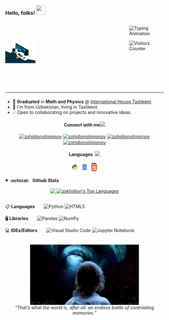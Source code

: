 ### Hello, folks! <img src="https://raw.githubusercontent.com/MartinHeinz/MartinHeinz/master/wave.gif" width="30px" height="30px" />


<div style="display:flex; flex-direction:row; align-items:center;">
  <p><img align="left" width="25%" height="25%" src="./Images/developer1.gif" alt="developergif" style="margin-right: 20px;"></p>
  <div style="display:flex; flex-direction:column; margin-bottom: 100px;">
    <p><img src="https://readme-typing-svg.demolab.com?font=Lato&size=18&weight=500&duration=2000&pause=100&color=36BCF7FF&multiline=true&width=400&height=75&repeat=false&lines=Zokhidjon+Olimjonov;+Data+Science+%7C+AI" alt="Typing Animation" hspace="10" height="auto"></p>
    <div style="display:flex; align-items:center;">
      <img src="https://komarev.com/ghpvc/?username=giocoal&label=Visitors&style=flat&color=0e75b6" alt="Visitors Counter" style="width:100px;" hspace="10">
    </div>
  </div>
</div>

<br clear="left"/>

---

<div align="left" style="margin-top:20px;">

* 📖 **Graduated** in **Math and Physics** @ [International House Tashkent](https://iht.uz/en/home/).
* 📍 I'm from Uzbekistan, living in Tashkent. 
* 💡 Open to collaborating on projects and innovative ideas. 

</div>

<!-- connect with me -->

<h4 align="center">Connect with me<img src="https://github.com/TheDudeThatCode/TheDudeThatCode/blob/master/Assets/Handshake.gif" height="28px"></h4>
<div align="center">
<a href="https://www.linkedin.com/in/zohidjon-olimjonov-2b8b10302/" target="blank"><img align="center" src="https://raw.githubusercontent.com/rahuldkjain/github-profile-readme-generator/master/src/images/icons/Social/linked-in-alt.svg" alt="zohidjonolimjonov" height="20" width="20,7" /></a> 
<a href="zokhid06@gmail.com" target="blank"><img align="center" src="https://github.com/TheDudeThatCode/TheDudeThatCode/blob/master/Assets/Gmail.svg" alt="zohidjonolimjonov" height="30" width="40" /></a>
<a href="https://github.com/zoxidjoon" target="blank"><img align="center" src="https://raw.githubusercontent.com/rahuldkjain/github-profile-readme-generator/master/src/images/icons/Social/github.svg" alt="zohidjonolimjonov" height="30" width="40" /></a>
<a href="https://www.kaggle.com/olimjonovzohidjon" target="blank"><img align="center" src="https://raw.githubusercontent.com/rahuldkjain/github-profile-readme-generator/master/src/images/icons/Social/kaggle.svg" alt="zohidjonolimjonov" height="20" width="26,7" /></a>
</div>

<!-- languages -->

<h4 align="center">Languages &nbsp<img src="https://github.com/TheDudeThatCode/TheDudeThatCode/blob/master/Assets/Developer.gif" height="28px"></h4>
<div align="center">
<code><img height="27" src="https://raw.githubusercontent.com/github/explore/80688e429a7d4ef2fca1e82350fe8e3517d3494d/topics/python/python.png" alt="python"></code>
<code><img height="27"  src="https://raw.githubusercontent.com/github/explore/80688e429a7d4ef2fca1e82350fe8e3517d3494d/topics/sql/sql.png" alt="sql"></code>
<code><img height="27" src="https://raw.githubusercontent.com/github/explore/80688e429a7d4ef2fca1e82350fe8e3517d3494d/topics/html/html.png" alt="html"></code>    
</div>

<br/> 

<details open> 
<summary><b>:octocat:	&nbsp;&nbsp;Github Stats</b></summary>

<br/> 

<div align="center">
<a align=top href="https://github.com/zoxidjoon">
    <img align=top src="https://github-stats-alpha.vercel.app/api?username=zoxidjoon&cc=22272e&tc=37BCF6&ic=fff&bc=0000" height="192px">
</a>
<a align=top href="https://github.com/giocoal">
    <img align=top alt="zokhidjon's Top Languages" src="https://github-readme-stats-git-masterrstaa-rickstaa.vercel.app/api/top-langs/?username=zoxidjoon&langs_count=8&theme=react&hide_border=true&bg_color=22272e&title_color=37BCF6&icon_color=fff&bc=0000&hide=tex,Jupyter%20Notebook" height="192px"/></a>                                                                                                           
</div>

</details>

</br>

📋 **Languages**  ![Python](https://img.shields.io/badge/Python-3670A0?style=flat&logo=python&logoColor=ffdd54)
![HTML5](https://img.shields.io/badge/HTML5-%23E34F26.svg?style=flat&logo=html5&logoColor=white)

🖥️ **Libraries**  ![Pandas](https://img.shields.io/badge/Pandas-%23150458.svg?style=flat&logo=pandas&logoColor=white)
![NumPy](https://img.shields.io/badge/NumPy-%23013243.svg?style=flat&logo=numpy&logoColor=white)

💻 **IDEs/Editors**  ![Visual Studio Code](https://img.shields.io/badge/Visual%20Studio%20Code-0078d7.svg?style=flat&logo=visual-studio-code&logoColor=white)
![Jupyter Notebook](https://img.shields.io/badge/Jupyter_Notebook-%23FA0F00.svg?style=flat&logo=jupyter&logoColor=white)

</br>

<div align="center">
<img align=top src="./Images/tumblr.gif" height="192px">
</br>
<i><q>That’s what the world is, after all: an endless battle of contrasting memories.</q></i>
</div> 


